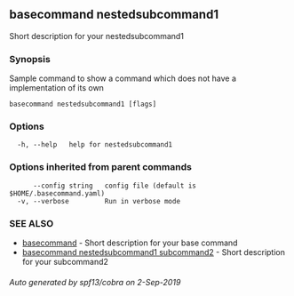 ## basecommand nestedsubcommand1

Short description for your nestedsubcommand1

### Synopsis

Sample command to show a command which does not have a implementation of its own

```
basecommand nestedsubcommand1 [flags]
```

### Options

```
  -h, --help   help for nestedsubcommand1
```

### Options inherited from parent commands

```
      --config string   config file (default is $HOME/.basecommand.yaml)
  -v, --verbose         Run in verbose mode
```

### SEE ALSO

* [basecommand](basecommand.md)	 - Short description for your base command
* [basecommand nestedsubcommand1 subcommand2](basecommand_nestedsubcommand1_subcommand2.md)	 - Short description for your subcommand2

###### Auto generated by spf13/cobra on 2-Sep-2019
